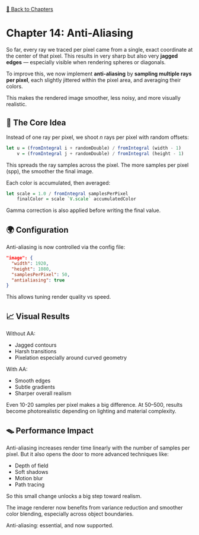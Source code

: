 [🔗 Back to Chapters](/README.md#-chapters)

# Chapter 14: Anti-Aliasing

So far, every ray we traced per pixel came from a single, exact coordinate at the center of that pixel. This results in very sharp but also very **jagged edges** — especially visible when rendering spheres or diagonals.

To improve this, we now implement **anti-aliasing** by **sampling multiple rays per pixel**, each slightly jittered within the pixel area, and averaging their colors.

This makes the rendered image smoother, less noisy, and more visually realistic.


## 🔢 The Core Idea

Instead of one ray per pixel, we shoot *n* rays per pixel with random offsets:

```haskell
let u = (fromIntegral i + randomDouble) / fromIntegral (width - 1)
    v = (fromIntegral j + randomDouble) / fromIntegral (height - 1)
```

This spreads the ray samples across the pixel. The more samples per pixel (spp), the smoother the final image.

Each color is accumulated, then averaged:

```haskell
let scale = 1.0 / fromIntegral samplesPerPixel
    finalColor = scale `V.scale` accumulatedColor
```

Gamma correction is also applied before writing the final value.


## 🌍 Configuration

Anti-aliasing is now controlled via the config file:

```json
"image": {
  "width": 1920,
  "height": 1080,
  "samplesPerPixel": 50,
  "antialiasing": true
}
```

This allows tuning render quality vs speed.


## 📈 Visual Results

Without AA:

- Jagged contours
- Harsh transitions
- Pixelation especially around curved geometry

With AA:

- Smooth edges
- Subtle gradients
- Sharper overall realism

Even 10-20 samples per pixel makes a big difference. At 50–500, results become photorealistic depending on lighting and material complexity.


## 🪤 Performance Impact

Anti-aliasing increases render time linearly with the number of samples per pixel. But it also opens the door to more advanced techniques like:

- Depth of field
- Soft shadows
- Motion blur
- Path tracing

So this small change unlocks a big step toward realism.

The image renderer now benefits from variance reduction and smoother color blending, especially across object boundaries.

Anti-aliasing: essential, and now supported.

